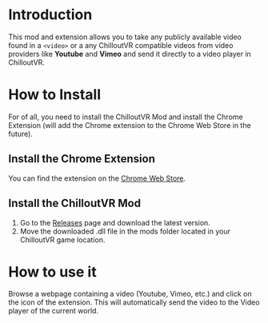# Introduction
This mod and extension allows you to take any publicly available video found in a `<video>` or a any ChilloutVR compatible videos from video providers like **Youtube** and **Vimeo** and send it directly to a video player in ChilloutVR.
# How to Install
For of all, you need to install the ChilloutVR Mod and install the Chrome Extension (will add the Chrome extension to the Chrome Web Store in the future).
## Install the Chrome Extension
You can find the extension on the [Chrome Web Store](https://chrome.google.com/webstore/detail/video-to-chilloutvr/capnfgnjbmfimoaegijnbfkngpppkopa?hl=en&authuser=2).
## Install the ChilloutVR Mod
1. Go to the [Releases](https://github.com/ogamacheDev/cvr-videoapi/releases) page and download the latest version.
2. Move the downloaded .dll file in the mods folder located in your ChilloutVR game location.
# How to use it
Browse a webpage containing a video (Youtube, Vimeo, etc.) and click on the icon of the extension.
This will automatically send the video to the Video player of the current world.
